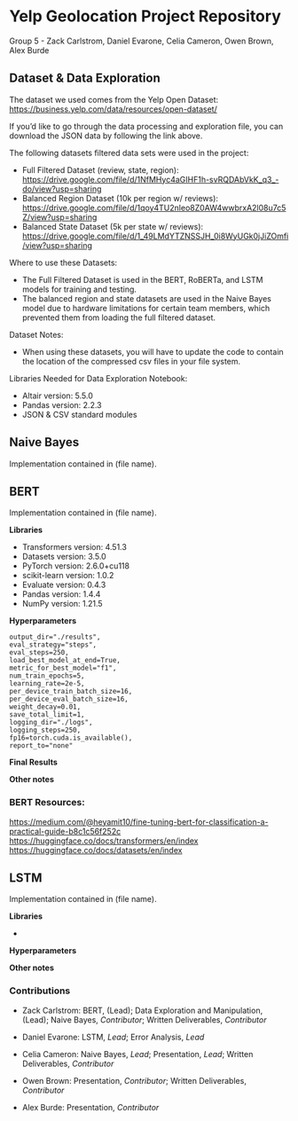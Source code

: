 # Yelp Geolocation Project Repository
Group 5 - Zack Carlstrom, Daniel Evarone, Celia Cameron, Owen Brown, Alex Burde

## Dataset & Data Exploration

The dataset we used comes from the Yelp Open Dataset: https://business.yelp.com/data/resources/open-dataset/

If you’d like to go through the data processing and exploration file, you can download the JSON data by following the link above. 

The following datasets filtered data sets were used in the project:
- Full Filtered Dataset (review, state, region): https://drive.google.com/file/d/1NfMHyc4aGIHF1h-svRQDAbVkK_q3_-do/view?usp=sharing
- Balanced Region Dataset (10k per region w/ reviews): https://drive.google.com/file/d/1qoy4TU2nleo8Z0AW4wwbrxA2l08u7c5Z/view?usp=sharing
- Balanced State Dataset (5k per state w/ reviews): https://drive.google.com/file/d/1_49LMdYTZNSSJH_0i8WyUGk0jJiZOmfi/view?usp=sharing

Where to use these Datasets: 
- The Full Filtered Dataset is used in the BERT, RoBERTa, and LSTM models for training and testing. 
- The balanced region and state datasets are used in the Naive Bayes model due to hardware limitations for certain team members, which prevented them from loading the full filtered dataset.

Dataset Notes:
- When using these datasets, you will have to update the code to contain the location of the compressed csv files in your file system. 

Libraries Needed for Data Exploration Notebook:
- Altair version: 5.5.0
- Pandas version: 2.2.3
- JSON & CSV standard modules



## Naive Bayes

Implementation contained in (file name).

## BERT

Implementation contained in (file name).

**Libraries**

- Transformers version: 4.51.3
- Datasets version: 3.5.0
- PyTorch version: 2.6.0+cu118
- scikit-learn version: 1.0.2
- Evaluate version: 0.4.3
- Pandas version: 1.4.4
- NumPy version: 1.21.5


**Hyperparameters**
    
    output_dir="./results",
    eval_strategy="steps",   
    eval_steps=250,
    load_best_model_at_end=True,
    metric_for_best_model="f1",
    num_train_epochs=5,
    learning_rate=2e-5,
    per_device_train_batch_size=16,
    per_device_eval_batch_size=16,
    weight_decay=0.01,
    save_total_limit=1,
    logging_dir="./logs",
    logging_steps=250,
    fp16=torch.cuda.is_available(),
    report_to="none"

**Final Results**

**Other notes**

### BERT Resources:
https://medium.com/@heyamit10/fine-tuning-bert-for-classification-a-practical-guide-b8c1c56f252c
https://huggingface.co/docs/transformers/en/index
https://huggingface.co/docs/datasets/en/index

## LSTM

Implementation contained in (file name). 

**Libraries**

- 

**Hyperparameters**

**Other notes**


### Contributions
- Zack Carlstrom:  BERT, (Lead); Data Exploration and Manipulation, (Lead); Naive Bayes, *Contributor*; Written Deliverables, *Contributor*

- Daniel Evarone: LSTM, *Lead*; Error Analysis, *Lead*

- Celia Cameron: Naive Bayes, *Lead*; Presentation, *Lead*; Written Deliverables, *Contributor*

- Owen Brown: Presentation, *Contributor*; Written Deliverables, *Contributor*

- Alex Burde: Presentation, *Contributor*
